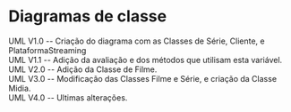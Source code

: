 # Diagramas de classe
UML V1.0 -- Criação do diagrama com as Classes de Série, Cliente, e PlataformaStreaming </br>
UML V1.1 -- Adição da avaliação e dos métodos que utilisam esta variável.</br>
UML V2.0 -- Adição da Classe de Filme.</br>
UML V3.0 -- Modificação das Classes Filme e Série, e criação da Classe Midia.</br>
UML V4.0 -- Ultimas alterações.</br>
